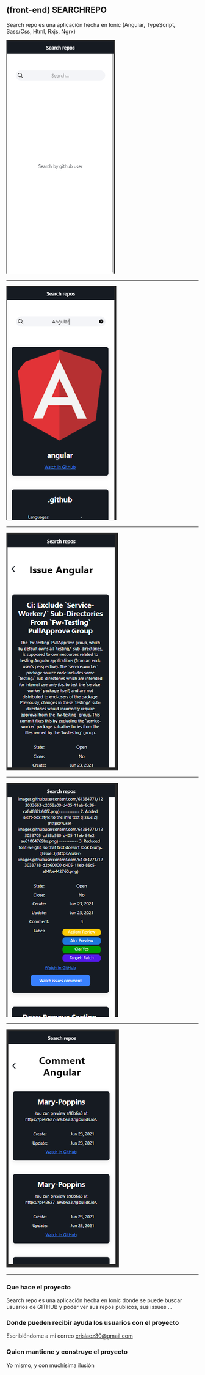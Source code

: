 ## (front-end) SEARCHREPO

Search repo es una aplicación hecha en Ionic (Angular, TypeScript, Sass/Css, Html, Rxjs, Ngrx)

<img src="https://github.com/crislaez/SearchRepos/blob/master/src/assets/images/foto_proyecto_1.PNG" />
<hr>
<img src="https://github.com/crislaez/SearchRepos/blob/master/src/assets/images/foto_proyecto_2.PNG" />
<hr>
<img src="https://github.com/crislaez/SearchRepos/blob/master/src/assets/images/foto_proyecto_3.PNG" />
<hr>
<img src="https://github.com/crislaez/SearchRepos/blob/master/src/assets/images/foto_proyecto_4.PNG" />
<hr>
<img src="https://github.com/crislaez/SearchRepos/blob/master/src/assets/images/foto_proyecto_5.PNG" />
<hr>

### Que hace el proyecto

Search repo es una aplicación hecha en Ionic donde se puede buscar usuarios de GITHUB y poder ver sus repos publicos, sus issues ...
 
### Donde pueden recibir ayuda los usuarios con el proyecto
 
Escribiéndome a mi correo crislaez30@gmail.com

### Quien mantiene y construye el proyecto

Yo mismo, y con muchísima ilusión
